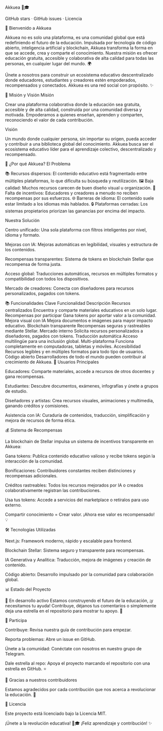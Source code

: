 Akkuea 🚀🎓

GitHub stars · GitHub issues · Licencia

🌟 Bienvenido a Akkuea

Akkuea no es solo una plataforma, es una comunidad global que está redefiniendo el futuro de la educación. Impulsada por tecnología de código abierto, inteligencia artificial y blockchain, Akkuea transforma la forma en que se accede, crea y comparte el conocimiento. Nuestra misión es ofrecer educación gratuita, accesible y colaborativa de alta calidad para todas las personas, en cualquier lugar del mundo. 🌍

Únete a nosotros para construir un ecosistema educativo descentralizado donde educadores, estudiantes y creadores estén empoderados, recompensados y conectados. Akkuea es una red social con propósito. ✨

🎯 Misión y Visión
Misión

Crear una plataforma colaborativa donde la educación sea gratuita, accesible y de alta calidad, construida por una comunidad diversa y motivada. Empoderamos a quienes enseñan, aprenden y comparten, reconociendo el valor de cada contribución.

Visión

Un mundo donde cualquier persona, sin importar su origen, pueda acceder y contribuir a una biblioteca global del conocimiento. Akkuea busca ser el ecosistema educativo líder para el aprendizaje colectivo, descentralizado y recompensado.

🚀 ¿Por qué Akkuea?
El Problema

📚 Recursos dispersos: El contenido educativo está fragmentado entre múltiples plataformas, lo que dificulta su búsqueda y reutilización.
🖼️ Baja calidad: Muchos recursos carecen de buen diseño visual u organización.
💸 Falta de incentivos: Educadores y creadores a menudo no reciben recompensas por sus esfuerzos.
🌐 Barreras de idioma: El contenido suele estar limitado a los idiomas más hablados.
🔒 Plataformas cerradas: Los sistemas propietarios priorizan las ganancias por encima del impacto.

Nuestra Solución

Centro unificado: Una sola plataforma con filtros inteligentes por nivel, idioma y formato.

Mejoras con IA: Mejoras automáticas en legibilidad, visuales y estructura de los contenidos.

Recompensas transparentes: Sistema de tokens en blockchain Stellar que recompensa de forma justa.

Acceso global: Traducciones automáticas, recursos en múltiples formatos y compatibilidad con todos los dispositivos.

Mercado de creadores: Conecta con diseñadores para recursos personalizados, pagados con tokens.

📚 Funcionalidades Clave
Funcionalidad	Descripción
Recursos centralizados	Encuentra y comparte materiales educativos en un solo lugar.
Recompensas por participar	Gana tokens por aportar valor a la comunidad.
Mejora visual con IA	Mejora documentos e imágenes para mayor impacto educativo.
Blockchain transparente	Recompensas seguras y rastreables mediante Stellar.
Mercado interno	Solicita recursos personalizados a diseñadores, pagados con tokens.
Traducción automática	Acceso multilingüe para una inclusión global.
Multi-plataforma	Funciona completamente en computadoras, tabletas y móviles.
Accesibilidad	Recursos legibles y en múltiples formatos para todo tipo de usuarios.
Código abierto	Desarrolladores de todo el mundo pueden contribuir al crecimiento de Akkuea.
👥 Usuarios Principales

Educadores: Comparte materiales, accede a recursos de otros docentes y gana recompensas.

Estudiantes: Descubre documentos, exámenes, infografías y únete a grupos de estudio.

Diseñadores y artistas: Crea recursos visuales, animaciones y multimedia, ganando créditos y comisiones.

Asistencia con IA: Curaduría de contenidos, traducción, simplificación y mejora de recursos de forma ética.

💰 Sistema de Recompensas

La blockchain de Stellar impulsa un sistema de incentivos transparente en Akkuea:

Gana tokens: Publica contenido educativo valioso y recibe tokens según la interacción de la comunidad.

Bonificaciones: Contribuidores constantes reciben distinciones y recompensas adicionales.

Créditos rastreables: Todos los recursos mejorados por IA o creados colaborativamente registran las contribuciones.

Usa tus tokens: Accede a servicios del marketplace o retíralos para uso externo.

Compartir conocimiento = Crear valor. ¡Ahora ese valor es recompensado! 💡

🛠️ Tecnologías Utilizadas

Next.js: Framework moderno, rápido y escalable para frontend.

Blockchain Stellar: Sistema seguro y transparente para recompensas.

IA Generativa y Analítica: Traducción, mejora de imágenes y creación de contenido.

Código abierto: Desarrollo impulsado por la comunidad para colaboración global.

📊 Estado del Proyecto

🧱 En desarrollo activo
Estamos construyendo el futuro de la educación, ¡y necesitamos tu ayuda! Contribuye, déjanos tus comentarios o simplemente deja una estrella en el repositorio para mostrar tu apoyo. 🌟

💬 Participa

Contribuye: Revisa nuestra guía de contribución para empezar.

Reporta problemas: Abre un issue en GitHub.

Únete a la comunidad: Conéctate con nosotros en nuestro grupo de Telegram.

Dale estrella al repo: Apoya el proyecto marcando el repositorio con una estrella en GitHub. ⭐

🫡 Gracias a nuestros contribuidores

Estamos agradecidos por cada contribución que nos acerca a revolucionar la educación. 🙌

📜 Licencia

Este proyecto está licenciado bajo la Licencia MIT.

¡Únete a la revolución educativa! 🚀🎓
¡Feliz aprendizaje y contribución! ✨
